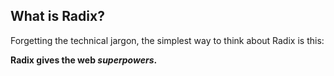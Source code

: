 ## What is Radix?

Forgetting the technical jargon, the simplest way to think about Radix is this:

**Radix gives the web _superpowers_.**
